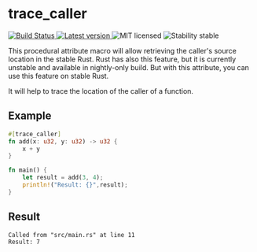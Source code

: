 # trace_caller
<p align="left">
  <a href="https://travis-ci.com/github/ayushmishra2005/trace_caller">
    <img alt="Build Status" src="https://travis-ci.com/ayushmishra2005/trace_caller.svg?branch=master">
  </a>
  <a href="https://crates.io/crates/trace_caller">
      <img alt="Latest version" src="https://img.shields.io/badge/crates.io-v0.1.0-orange.svg?longCache=true">
    </a>

  <img alt="MIT licensed" src="https://img.shields.io/badge/license-MIT-blue.svg">
  <img alt="Stability stable" src="https://img.shields.io/badge/stability-stable-green.svg">
</p>


This procedural attribute macro will allow retrieving the caller's source location in the stable Rust. Rust has also this feature, but it is currently unstable and available in nightly-only build. But with this attribute, you can use this feature on stable Rust.

It will help to trace the location of the caller of a function.

## Example

```rust
#[trace_caller]
fn add(x: u32, y: u32) -> u32 {
    x + y
}

fn main() {
    let result = add(3, 4);
    println!("Result: {}",result);
}

```

## Result
```text
Called from "src/main.rs" at line 11
Result: 7

```
